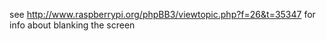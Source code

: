 see http://www.raspberrypi.org/phpBB3/viewtopic.php?f=26&t=35347
for info about blanking the screen
